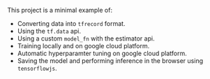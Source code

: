 This project is a minimal example of:

 * Converting data into `tfrecord` format.
 * Using the `tf.data` api.
 * Using a custom `model_fn` with the estimator api.
 * Training locally and on google cloud platform.
 * Automatic hyperparamter tuning on google cloud platform.
 * Saving the model and performing inference in the browser using `tensorflowjs`.
